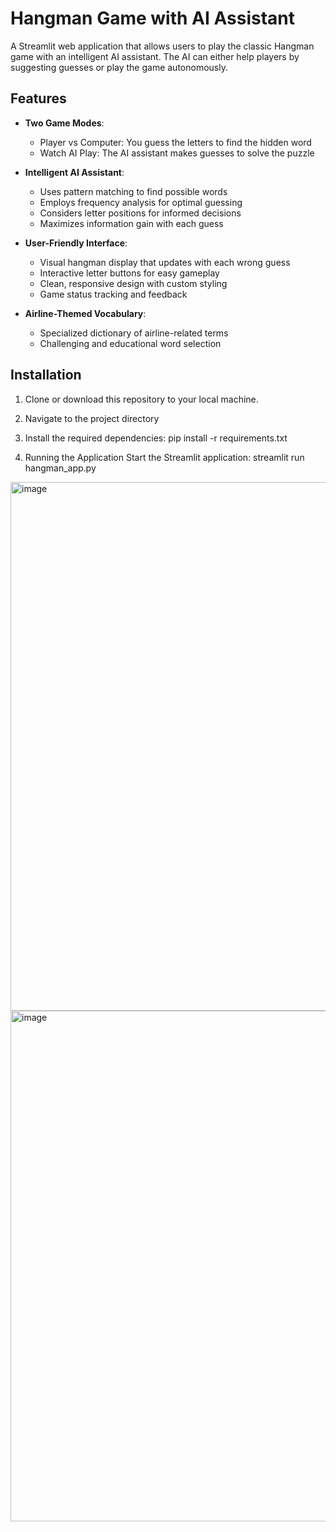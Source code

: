 # Hangman Game with AI Assistant

A Streamlit web application that allows users to play the classic Hangman game with an intelligent AI assistant. The AI can either help players by suggesting guesses or play the game autonomously.

## Features

- **Two Game Modes**:
  - Player vs Computer: You guess the letters to find the hidden word
  - Watch AI Play: The AI assistant makes guesses to solve the puzzle

- **Intelligent AI Assistant**:
  - Uses pattern matching to find possible words
  - Employs frequency analysis for optimal guessing
  - Considers letter positions for informed decisions
  - Maximizes information gain with each guess

- **User-Friendly Interface**:
  - Visual hangman display that updates with each wrong guess
  - Interactive letter buttons for easy gameplay
  - Clean, responsive design with custom styling
  - Game status tracking and feedback

- **Airline-Themed Vocabulary**:
  - Specialized dictionary of airline-related terms
  - Challenging and educational word selection

## Installation

1. Clone or download this repository to your local machine.

2. Navigate to the project directory

3. Install the required dependencies:
    pip install -r requirements.txt

4. Running the Application
    Start the Streamlit application:
    streamlit run hangman_app.py

<img width="1822" height="846" alt="image" src="https://github.com/user-attachments/assets/c21e3a6d-fdca-424d-a98d-30c54765e947" />
<img width="1796" height="817" alt="image" src="https://github.com/user-attachments/assets/dd319c89-c48b-48c7-9ec7-3d6dc460ff3a" />

